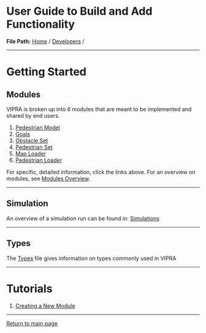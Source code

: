 # User Guide to Build and Add Functionality

**File Path:** [Home](../MainPage.md) / [Developers](Developers.md) / 

---

# Getting Started

## Modules

VIPRA is broken up into 6 modules that are meant to be implemented and shared by end users.

1. [Pedestrian Model](Modules/PedestrianModel.md)
2. [Goals](Modules/Goals.md)
3. [Obstacle Set](Modules/ObstacleSet.md)
4. [Pedestrian Set](Modules/PedestrianSet.md)
5. [Map Loader](Modules/Map_Loader.md)
6. [Pedestrian Loader](Modules/PedestrianLoader.md)

For specific, detailed information, click the links above. For an overview on modules, see [Modules Overview](./Modules/ModulesOverview.md).

---

## Simulation

An overview of a simulation run can be found in: [Simulations](Simulation.md)

---

## Types

The [Types](VIPRATypes.md) file gives information on types commonly used in VIPRA

---

# Tutorials

1. [Creating a New Module](Tutorials/Making_Model_Module.md)

---

[Return to main page](../MainPage.md)